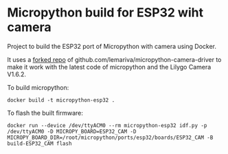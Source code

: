 # Micropython build for ESP32 wiht camera

Project to build the ESP32 port of Micropython with camera using Docker.

It uses a [forked repo](https://github.com/adrianlzt/micropython-camera-driver) of github.com/lemariva/micropython-camera-driver to make it work with the latest code of micropython and the Lilygo Camera V1.6.2.

To build micropython:
```
docker build -t micropython-esp32 .
```

To flash the built firmware:
```
docker run --device /dev/ttyACM0 --rm micropython-esp32 idf.py -p /dev/ttyACM0 -D MICROPY_BOARD=ESP32_CAM -D MICROPY_BOARD_DIR=/root/micropython/ports/esp32/boards/ESP32_CAM -B build-ESP32_CAM flash
```
